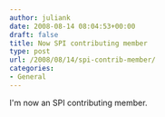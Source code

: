```yaml
---
author: juliank
date: 2008-08-14 08:04:53+00:00
draft: false
title: Now SPI contributing member
type: post
url: /2008/08/14/spi-contrib-member/
categories:
- General
---
```


I'm now an SPI contributing member.
